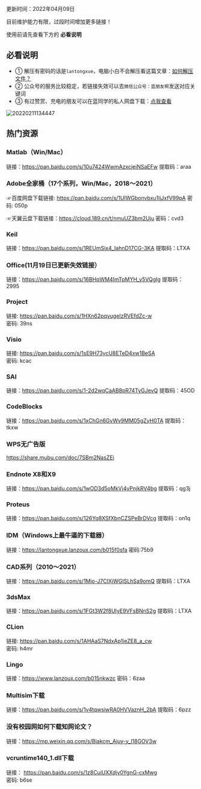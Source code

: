更新时间：2022年04月09日

目前维护能力有限，过段时间增加更多链接！

使用前请先查看下方的 **必看说明**


## 必看说明

* ① 解压有密码的话是`lantongxue`，电脑小白不会解压看这篇文章：[如何解压文件？](https://mp.weixin.qq.com/s/WwFchRA_4f9QwDLr5f-dxA)
* ② 公众号的服务比较稳定，若链接失效可以去`微信公众号：蓝朋友啊`发送对应关键词
* ③ 有过赞赏、充电的朋友可以在蓝同学的私人网盘下载：[点我查看](https://mp.weixin.qq.com/s/ePEj4PV9DwIVpwYDCIrOOw)

![20220211134447](https://cdn.jsdelivr.net/gh/lanbao2021/PicGo-img/20220211134447.png)

## 热门资源

### Matlab（Win/Mac）

链接：https://pan.baidu.com/s/10u7424WwmAzxcjeiNSaEFw 
提取码：araa

### Adobe全家桶（17个系列，Win/Mac，2018～2021）

☞百度网盘下载链接: https://pan.baidu.com/s/1UIWGbonvbxu1ljJxfV99pA
密码: 050p

☞天翼云盘下载链接：https://cloud.189.cn/t/nmuUZ3bm2Uju 
密码：cvd3

### Keil

链接：https://pan.baidu.com/s/1REUmSix4_IahnD17CG-3KA 
提取码：LTXA

### Office(11月19日已更新失效链接）

链接：https://pan.baidu.com/s/16BHqWM4ImTpMYH_y5VQgIg 
提取码：2995

### Project

链接: https://pan.baidu.com/s/1HXn62pqyugeIzRVEfdZc-w  
密码: 39ns

### Visio

链接: https://pan.baidu.com/s/1sE9H73ycU8ETeD4xw1BeSA  
密码: kcac

### SAI

链接：https://pan.baidu.com/s/1-2d2wqCaAB8pR74TyGJevQ 
提取码：45OD

### CodeBlocks

链接：https://pan.baidu.com/s/1xChGn6GvWv9MM05gZyH0TA 
提取码：tkxw

### WPS无广告版

https://share.mubu.com/doc/7SBm2NasZEi

### Endnote X8和X9

链接：https://pan.baidu.com/s/1wOD3d5oMkVj4vPnjkRV4bg 
提取码：qg3j

### Proteus

链接：https://pan.baidu.com/s/126Yq8XSfXbnCZSPeBrDVcg 
提取码：on1q 

### IDM（Windows上最牛逼的下载器）

链接：https://lantongxue.lanzoux.com/b015f0sfa 
密码:75b9

### CAD系列（2010～2021）

链接：https://pan.baidu.com/s/1Mio-J7CIXjWGISLhSa9omQ 
提取码：LTXA

### 3dsMax

链接：https://pan.baidu.com/s/1FGt3W2f8UIyE9VFsBNnS2g 
提取码：LTXA 

### CLion

链接: https://pan.baidu.com/s/1AHAaS7NdxAp1ieZE8_a_cw  
密码: h4mr

### Lingo

链接：https://www.lanzoux.com/b015nkwzc
密码：6zaa

### Multisim下载

链接：https://pan.baidu.com/s/1v4tqwsiwRA0HVVaznH_2bA 
提取码：6pzz

### 没有校园网如何下载知网论文？

链接：https://mp.weixin.qq.com/s/Biakcm_Ajuy-y_l18GOV3w

### vcruntime140_1.dll下载

链接： https://pan.baidu.com/s/1z8CuiUXXdjy0YgnG-cxMwg  
密码: b6se
